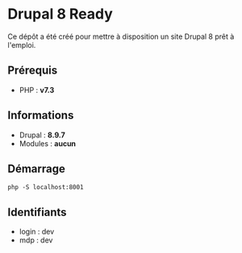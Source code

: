 # Drupal 8 Ready

Ce dépôt a été créé pour mettre à disposition un site Drupal 8 prêt à l'emploi.

## Prérequis

- PHP : **v7.3**

## Informations

- Drupal : **8.9.7**
- Modules : **aucun**

## Démarrage

```
php -S localhost:8001
```

##  Identifiants

- login : dev
- mdp : dev